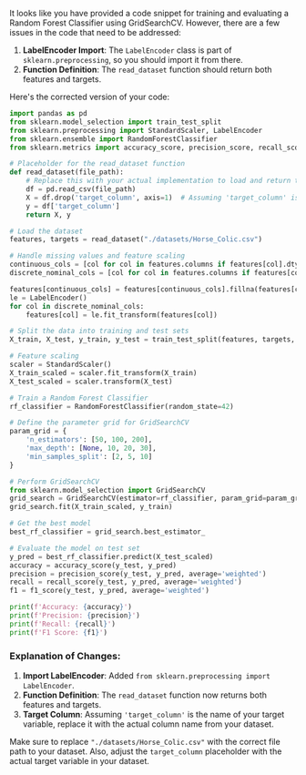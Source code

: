 It looks like you have provided a code snippet for training and evaluating a Random Forest Classifier using GridSearchCV. However, there are a few issues in the code that need to be addressed:

1. **LabelEncoder Import**: The `LabelEncoder` class is part of `sklearn.preprocessing`, so you should import it from there.
2. **Function Definition**: The `read_dataset` function should return both features and targets.

Here's the corrected version of your code:

```python
import pandas as pd
from sklearn.model_selection import train_test_split
from sklearn.preprocessing import StandardScaler, LabelEncoder
from sklearn.ensemble import RandomForestClassifier
from sklearn.metrics import accuracy_score, precision_score, recall_score, f1_score

# Placeholder for the read_dataset function
def read_dataset(file_path):
    # Replace this with your actual implementation to load and return the dataset
    df = pd.read_csv(file_path)
    X = df.drop('target_column', axis=1)  # Assuming 'target_column' is the target variable
    y = df['target_column']
    return X, y

# Load the dataset
features, targets = read_dataset("./datasets/Horse_Colic.csv")

# Handle missing values and feature scaling
continuous_cols = [col for col in features.columns if features[col].dtype == float]
discrete_nominal_cols = [col for col in features.columns if features[col].dtype == object]

features[continuous_cols] = features[continuous_cols].fillna(features[continuous_cols].mean())
le = LabelEncoder()
for col in discrete_nominal_cols:
    features[col] = le.fit_transform(features[col])

# Split the data into training and test sets
X_train, X_test, y_train, y_test = train_test_split(features, targets, test_size=0.2, random_state=42)

# Feature scaling
scaler = StandardScaler()
X_train_scaled = scaler.fit_transform(X_train)
X_test_scaled = scaler.transform(X_test)

# Train a Random Forest Classifier
rf_classifier = RandomForestClassifier(random_state=42)

# Define the parameter grid for GridSearchCV
param_grid = {
    'n_estimators': [50, 100, 200],
    'max_depth': [None, 10, 20, 30],
    'min_samples_split': [2, 5, 10]
}

# Perform GridSearchCV
from sklearn.model_selection import GridSearchCV
grid_search = GridSearchCV(estimator=rf_classifier, param_grid=param_grid, cv=5, scoring='accuracy', n_jobs=-1)
grid_search.fit(X_train_scaled, y_train)

# Get the best model
best_rf_classifier = grid_search.best_estimator_

# Evaluate the model on test set
y_pred = best_rf_classifier.predict(X_test_scaled)
accuracy = accuracy_score(y_test, y_pred)
precision = precision_score(y_test, y_pred, average='weighted')
recall = recall_score(y_test, y_pred, average='weighted')
f1 = f1_score(y_test, y_pred, average='weighted')

print(f'Accuracy: {accuracy}')
print(f'Precision: {precision}')
print(f'Recall: {recall}')
print(f'F1 Score: {f1}')
```

### Explanation of Changes:
1. **Import LabelEncoder**: Added `from sklearn.preprocessing import LabelEncoder`.
2. **Function Definition**: The `read_dataset` function now returns both features and targets.
3. **Target Column**: Assuming `'target_column'` is the name of your target variable, replace it with the actual column name from your dataset.

Make sure to replace `"./datasets/Horse_Colic.csv"` with the correct file path to your dataset. Also, adjust the `target_column` placeholder with the actual target variable in your dataset.
